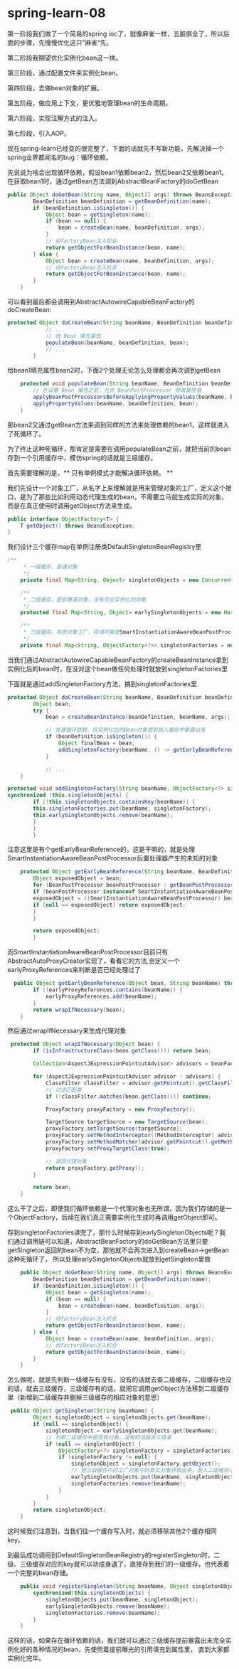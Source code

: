 # spring-learn-08

第一阶段我们做了一个简易的spring ioc了，就像麻雀一样，五脏俱全了，所以后面的步骤，先慢慢优化这只”麻雀“先。

第二阶段我期望优化实例化bean这一块。

第三阶段，通过配置文件来实例化bean。

第四阶段，去做bean对象的扩展。

第五阶段，做应用上下文，更优雅地管理bean的生命周期。

第六阶段，实现注解方式的注入。

第七阶段，引入AOP。

现在spring-learn已经变的很完整了，下面的话就先不写新功能，先解决掉一个spring业界都闻名的bug：循环依赖。

先说说为啥会出现循环依赖，假设bean1依赖bean2，然后bean2又依赖bean1。
在获取bean1时，通过getBean方法调到AbstractBeanFactory的doGetBean

```java
public Object doGetBean(String name, Object[] args) throws BeansException {
		BeanDefinition beanDefinition = getBeanDefinition(name);
		if (beanDefinition.isSingleton()) {
			Object bean = getSingleton(name);
			if (bean == null) {
				bean = createBean(name, beanDefinition, args);
			}
			// 给factoryBean注入机会
			return getObjectForBeanInstance(bean, name);
		} else {
			Object bean = createBean(name, beanDefinition, args);
			// 给factoryBean注入机会
			return getObjectForBeanInstance(bean, name);
		}
	}

```
可以看到最后都会调用到AbstractAutowireCapableBeanFactory的doCreateBean:

```java
protected Object doCreateBean(String beanName, BeanDefinition beanDefinition, Object[] args) throws BeansException {
            // ...
			// 给 Bean 填充属性
			populateBean(beanName, beanDefinition, bean);
			// ...
		}
```
给bean1填充属性bean2时，下面2个处理无论怎么处理都会再次调到getBean

```java
	protected void populateBean(String beanName, BeanDefinition beanDefinition, Object bean) {
		// 在设置 Bean 属性之前，允许 BeanPostProcessor 修改属性值
		applyBeanPostProcessorsBeforeApplyingPropertyValues(beanName, bean, beanDefinition);
		applyPropertyValues(beanName, beanDefinition, bean);
	}
```

那bean2又通过getBean方法来调到同样的方法来处理依赖的bean1，这样就进入了死循环了。

为了终止这种死循环，那肯定是需要在调用populateBean之前，就把当前的bean存到一个引用缓存中，模仿spring的话就是三级缓存。

首先需要理解的是，** 只有单例模式才能解决循环依赖。 **

我们先设计一个对象工厂，从名字上来理解就是用来管理对象的工厂，定义这个接口，是为了那些比如利用动态代理生成的bean，不需要立马就生成实际的对象，而是在真正使用时调用getObject方法来生成。

```java
public interface ObjectFactory<T> {
    T getObject() throws BeansException;
}

```

我们设计三个缓存map在单例注册类DefaultSingletonBeanRegistry里
```java
/**
     * 一级缓存，普通对象
     */
    private final Map<String, Object> singletonObjects = new ConcurrentHashMap<>();

    /**
     * 二级缓存，提前暴漏对象，没有完全实例化的对象
     */
    protected final Map<String, Object> earlySingletonObjects = new HashMap<>();

    /**
     * 三级缓存，存放对象工厂，存储可能是SmartInstantiationAwareBeanPostProcessor这种东西产生的未知的bean，业界都叫代理
     */
    private final Map<String, ObjectFactory<?>> singletonFactories = new HashMap<>();
```
当我们通过AbstractAutowireCapableBeanFactory的createBeanInstance拿到实例化后的bean时，在没对这个bean做任何处理时就放到singletonFactories里

下面就是通过addSingletonFactory方法，搞到singletonFactories里

```java
protected Object doCreateBean(String beanName, BeanDefinition beanDefinition, Object[] args) throws BeansException {
		Object bean;
		try {
			bean = createBeanInstance(beanDefinition, beanName, args);

			// 处理循环依赖，将实例化后的Bean对象提前放入缓存中暴露出来
			if (beanDefinition.isSingleton()) {
				Object finalBean = bean;
				addSingletonFactory(beanName, () -> getEarlyBeanReference(beanName, beanDefinition, finalBean));
			}

			// ...
	}

protected void addSingletonFactory(String beanName, ObjectFactory<?> singletonFactory){
synchronized (this.singletonObjects) {
        if (!this.singletonObjects.containsKey(beanName)) {
        this.singletonFactories.put(beanName, singletonFactory);
        this.earlySingletonObjects.remove(beanName);
        }
        }
        }


```
注意这里是有个getEarlyBeanReference的，这是干嘛的，就是处理SmartInstantiationAwareBeanPostProcessor后置处理器产生的未知的对象

```java
	protected Object getEarlyBeanReference(String beanName, BeanDefinition beanDefinition, Object bean) {
        Object exposedObject = bean;
        for (BeanPostProcessor beanPostProcessor : getBeanPostProcessors()) {
        if (beanPostProcessor instanceof SmartInstantiationAwareBeanPostProcessor) {
        exposedObject = ((SmartInstantiationAwareBeanPostProcessor) beanPostProcessor).getEarlyBeanReference(exposedObject, beanName);
        if (null == exposedObject) return exposedObject;
        }
        }

        return exposedObject;
        }
```

而SmartInstantiationAwareBeanPostProcessor目前只有AbstractAutoProxyCreator实现了，看看它的方法,会定义一个earlyProxyReferences来判断是否已经处理过了
```java
  public Object getEarlyBeanReference(Object bean, String beanName) throws BeansException {
        if (!earlyProxyReferences.contains(beanName)) {
            earlyProxyReferences.add(beanName);
        }
        return wrapIfNecessary(bean);
    }
```
然后通过wrapIfNecessary来生成代理对象
```java
 protected Object wrapIfNecessary(Object bean) {
        if (isInfrastructureClass(bean.getClass())) return bean;

        Collection<AspectJExpressionPointcutAdvisor> advisors = beanFactory.getBeansOfType(AspectJExpressionPointcutAdvisor.class).values();

        for (AspectJExpressionPointcutAdvisor advisor : advisors) {
            ClassFilter classFilter = advisor.getPointcut().getClassFilter();
            // 过滤匹配类
            if (!classFilter.matches(bean.getClass())) continue;

            ProxyFactory proxyFactory = new ProxyFactory();

            TargetSource targetSource = new TargetSource(bean);
            proxyFactory.setTargetSource(targetSource);
            proxyFactory.setMethodInterceptor((MethodInterceptor) advisor.getAdvice());
            proxyFactory.setMethodMatcher(advisor.getPointcut().getMethodMatcher());
            proxyFactory.setProxyTargetClass(true);

            // 返回代理对象
            return proxyFactory.getProxy();
        }

        return bean;
    }

```

这么干了之后，即使我们循环依赖是一个代理对象也无所谓，因为我们存储的是一个ObjectFactory，后续在我们真正需要实例化生成时再调用getObject即可。

存到singletonFactories讲完了，那什么时候存到earlySingletonObjects呢？我们通过调用链可以知道，AbstractBeanFactory的doGetBean方法里只要getSingleton返回的bean不为空，那他就不会再次进入到createBean->getBean这种死循环了，
所以处理earlySingletonObjects就放到getSingleton里做
```java
	public Object doGetBean(String name, Object[] args) throws BeansException {
		BeanDefinition beanDefinition = getBeanDefinition(name);
		if (beanDefinition.isSingleton()) {
			Object bean = getSingleton(name);
			if (bean == null) {
				bean = createBean(name, beanDefinition, args);
			}
			// 给factoryBean注入机会
			return getObjectForBeanInstance(bean, name);
		} else {
			Object bean = createBean(name, beanDefinition, args);
			// 给factoryBean注入机会
			return getObjectForBeanInstance(bean, name);
		}
	}

```
怎么做呢，就是先判断一级缓存有没有，没有的话就去查二级缓存，二级缓存也没的话，就去三级缓存，三级缓存有的话，就把它调用getObject方法移到二级缓存里（新增到二级缓存并删掉三级缓存的相应对象的意思）
```java
 public Object getSingleton(String beanName) {
        Object singletonObject = singletonObjects.get(beanName);
        if (null == singletonObject) {
            singletonObject = earlySingletonObjects.get(beanName);
            // 判断二级缓存中是否有对象，没有的话就去三级拿
            if (null == singletonObject) {
                ObjectFactory<?> singletonFactory = singletonFactories.get(beanName);
                if (singletonFactory != null) {
                    singletonObject = singletonFactory.getObject();
                    // 把三级缓存中的工厂对象中的真实对象获取出来，放入二级缓存中
                    earlySingletonObjects.put(beanName, singletonObject);
                    singletonFactories.remove(beanName);
                }
            }
        }
        return singletonObject;
    }

```

这时候我们注意到，当我们往一个缓存写入时，就必须移除其他2个缓存相同key。

到最后成功调用到DefaultSingletonBeanRegistry的registerSingleton时，二级、三级缓存对应的key就可以功成身退了，直接存到我们的一级缓存，也代表着一个完整的bean存储。
```java
    public void registerSingleton(String beanName, Object singletonObject) {
        synchronized(this.singletonObjects) {
            singletonObjects.put(beanName, singletonObject);
            earlySingletonObjects.remove(beanName);
            singletonFactories.remove(beanName);
        }
    }

```

这样的话，如果存在循环依赖的话，我们就可以通过三级缓存提前暴露出未完全实例化好的各种情况的bean，先使用着提前曝光的引用填充到属性里，
直到大家都实例化完毕。
